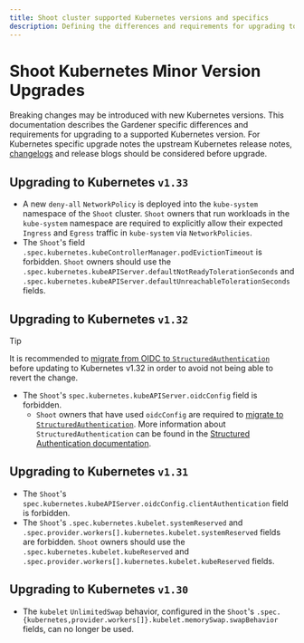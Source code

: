 ```yaml
---
title: Shoot cluster supported Kubernetes versions and specifics
description: Defining the differences and requirements for upgrading to a supported Kubernetes version
---
```


# Shoot Kubernetes Minor Version Upgrades

Breaking changes may be introduced with new Kubernetes versions.
This documentation describes the Gardener specific differences and requirements for upgrading to a supported Kubernetes version.
For Kubernetes specific upgrade notes the upstream Kubernetes release notes, [changelogs](https://github.com/kubernetes/kubernetes/tree/master/CHANGELOG) and release blogs should be considered before upgrade.

## Upgrading to Kubernetes `v1.33`

- A new `deny-all` `NetworkPolicy` is deployed into the `kube-system` namespace of the `Shoot` cluster. `Shoot` owners that run workloads in the `kube-system` namespace are required to explicitly allow their expected `Ingress` and `Egress` traffic in `kube-system` via `NetworkPolicies`.
- The `Shoot`'s field `.spec.kubernetes.kubeControllerManager.podEvictionTimeout` is forbidden. `Shoot` owners should use the `.spec.kubernetes.kubeAPIServer.defaultNotReadyTolerationSeconds` and `.spec.kubernetes.kubeAPIServer.defaultUnreachableTolerationSeconds` fields.

## Upgrading to Kubernetes `v1.32`

> [!TIP]
> It is recommended to [migrate from OIDC to `StructuredAuthentication`](shoot_access.md#migrating-from-oidc-to-structured-authentication-config) before updating to Kubernetes v1.32 in order to avoid not being able to revert the change.

- The `Shoot`'s `spec.kubernetes.kubeAPIServer.oidcConfig` field is forbidden.
  - `Shoot` owners that have used `oidcConfig` are required to [migrate to `StructuredAuthentication`](shoot_access.md#migrating-from-oidc-to-structured-authentication-config). More information about `StructuredAuthentication` can be found in the [Structured Authentication documentation](./shoot_access.md#structured-authentication).

## Upgrading to Kubernetes `v1.31`

- The `Shoot`'s `spec.kubernetes.kubeAPIServer.oidcConfig.clientAuthentication` field is forbidden.
- The `Shoot`'s `.spec.kubernetes.kubelet.systemReserved` and `.spec.provider.workers[].kubernetes.kubelet.systemReserved` fields are forbidden. `Shoot` owners should use the `.spec.kubernetes.kubelet.kubeReserved` and `.spec.provider.workers[].kubernetes.kubelet.kubeReserved` fields.

## Upgrading to Kubernetes `v1.30`

- The `kubelet` `UnlimitedSwap` behavior, configured in the `Shoot`'s `.spec.{kubernetes,provider.workers[]}.kubelet.memorySwap.swapBehavior` fields, can no longer be used.
